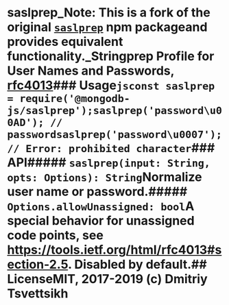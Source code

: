 # saslprep_Note: This is a fork of the original [`saslprep`](https://www.npmjs.com/package/saslprep) npm packageand provides equivalent functionality._Stringprep Profile for User Names and Passwords, [rfc4013](https://tools.ietf.org/html/rfc4013)### Usage```jsconst saslprep = require('@mongodb-js/saslprep');saslprep('password\u00AD'); // passwordsaslprep('password\u0007'); // Error: prohibited character```### API##### `saslprep(input: String, opts: Options): String`Normalize user name or password.##### `Options.allowUnassigned: bool`A special behavior for unassigned code points, see https://tools.ietf.org/html/rfc4013#section-2.5. Disabled by default.## LicenseMIT, 2017-2019 (c) Dmitriy Tsvettsikh
